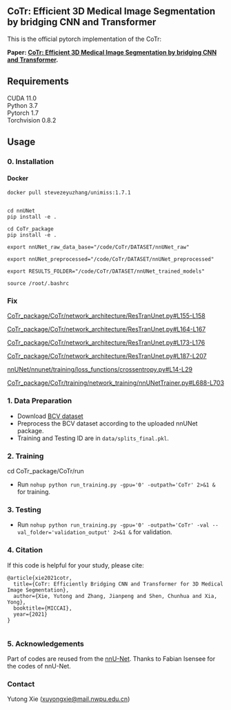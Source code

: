 ## CoTr: Efficient 3D Medical Image Segmentation by bridging CNN and Transformer

This is the official pytorch implementation of the CoTr:<br />

**Paper: [CoTr: Efficient 3D Medical Image Segmentation
by bridging CNN and Transformer](https://arxiv.org/pdf/2103.03024.pdf
).** 


## Requirements
CUDA 11.0<br />
Python 3.7<br /> 
Pytorch 1.7<br />
Torchvision 0.8.2<br />

## Usage

### 0. Installation


<!-- 
########################################################## This is commented out. ##################################################

* Install Pytorch1.7, nnUNet and CoTr as below
  
```
pip install torch==1.7.1+cu110 torchvision==0.8.2+cu110 torchaudio==0.7.2 -f https://download.pytorch.org/whl/torch_stable.html

```

########################################################## This is commented out. ##################################################
-->
#### Docker

```
docker pull stevezeyuzhang/unimiss:1.7.1
```


```

cd nnUNet
pip install -e .

cd CoTr_package
pip install -e .
```


```
export nnUNet_raw_data_base="/code/CoTr/DATASET/nnUNet_raw" 

export nnUNet_preprocessed="/code/CoTr/DATASET/nnUNet_preprocessed" 

export RESULTS_FOLDER="/code/CoTr/DATASET/nnUNet_trained_models" 

source /root/.bashrc 
```

### Fix

[CoTr_package/CoTr/network_architecture/ResTranUnet.py#L155-L158](https://github.com/steve-zeyu-zhang/CoTr/blob/BHSD/CoTr_package/CoTr/network_architecture/ResTranUnet.py#L155-L158)

[CoTr_package/CoTr/network_architecture/ResTranUnet.py#L164-L167](https://github.com/steve-zeyu-zhang/CoTr/blob/BHSD/CoTr_package/CoTr/network_architecture/ResTranUnet.py#L164-L167)

[CoTr_package/CoTr/network_architecture/ResTranUnet.py#L173-L176](https://github.com/steve-zeyu-zhang/CoTr/blob/BHSD/CoTr_package/CoTr/network_architecture/ResTranUnet.py#L173-L176)

[CoTr_package/CoTr/network_architecture/ResTranUnet.py#L187-L207](https://github.com/steve-zeyu-zhang/CoTr/blob/BHSD/CoTr_package/CoTr/network_architecture/ResTranUnet.py#L187-L207)

[nnUNet/nnunet/training/loss_functions/crossentropy.py#L14-L29](https://github.com/steve-zeyu-zhang/CoTr/blob/BHSD/nnUNet/nnunet/training/loss_functions/crossentropy.py#L14-L29)

[CoTr_package/CoTr/training/network_training/nnUNetTrainer.py#L688-L703](https://github.com/steve-zeyu-zhang/CoTr/blob/BHSD/CoTr_package/CoTr/training/network_training/nnUNetTrainer.py#L688-L703)



### 1. Data Preparation
* Download [BCV dataset](https://www.synapse.org/#!Synapse:syn3193805/wiki/217789)
* Preprocess the BCV dataset according to the uploaded nnUNet package.
* Training and Testing ID are in `data/splits_final.pkl`.

### 2. Training 
cd CoTr_package/CoTr/run

* Run `nohup python run_training.py -gpu='0' -outpath='CoTr' 2>&1 &` for training.

### 3. Testing 
* Run `nohup python run_training.py -gpu='0' -outpath='CoTr' -val --val_folder='validation_output' 2>&1 &` for validation.

### 4. Citation
If this code is helpful for your study, please cite:

```
@article{xie2021cotr,
  title={CoTr: Efficiently Bridging CNN and Transformer for 3D Medical Image Segmentation},
  author={Xie, Yutong and Zhang, Jianpeng and Shen, Chunhua and Xia, Yong},
  booktitle={MICCAI},
  year={2021}
}
  
```

### 5. Acknowledgements
Part of codes are reused from the [nnU-Net](https://github.com/MIC-DKFZ/nnUNet). Thanks to Fabian Isensee for the codes of nnU-Net.

### Contact
Yutong Xie (xuyongxie@mail.nwpu.edu.cn)
